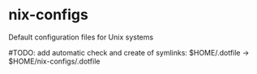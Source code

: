 # nix-configs
Default configuration files for Unix systems

#TODO: add automatic check and create of symlinks: $HOME/.dotfile -> $HOME/nix-configs/.dotfile
